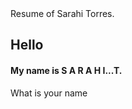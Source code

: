<!DOCTYPE HTML>
<html>
  <head>
     Resume of Sarahi Torres.
  </head>
  <body>
<h2>Hello</h2>
<h4>My name is S A R A H I...T.</h4>
    <p>What is your name</p>
    
    
    
   </html>
  </body>
